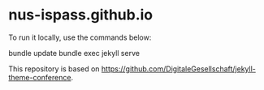 # nus-ispass.github.io
To run it locally, use the commands below:

bundle update
bundle exec jekyll serve

This repository is based on https://github.com/DigitaleGesellschaft/jekyll-theme-conference.
